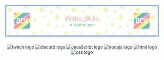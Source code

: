 ![Header](https://raw.githubusercontent.com/bashx00/images/main/github-header-potite_bulle.png)

###

<div align="center">
  <img src="https://img.shields.io/static/v1?message=Twitch&logo=twitch&label=&color=9146FF&logoColor=white&labelColor=&style=for-the-badge" height="35" alt="twitch logo"/>
  <img src="https://img.shields.io/static/v1?message=Discord&logo=discord&label=&color=7289DA&logoColor=white&labelColor=&style=for-the-badge" height="35" alt="discord logo"/>

<img src="https://img.shields.io/static/v1?message=Javascript&logo=Js&label=&color=f7f711&logoColor=white&labelColor=&style=for-the-badge" height="35" alt="JavaScript logo"/>
<img src="https://img.shields.io/static/v1?message=nodejs&logo=nodejs&label=&color=41a64c&logoColor=white&labelColor=&style=for-the-badge" height="35" alt="nodejs logo"/>
<img src="https://img.shields.io/static/v1?message=html&logo=html&label=&color=e08b28&logoColor=white&labelColor=&style=for-the-badge" height="35" alt="html logo"/>
<img src="https://img.shields.io/static/v1?message=css&logo=css&label=&color=23c3eb&logoColor=white&labelColor=&style=for-the-badge" height="35" alt="css logo"/>
</div>

###



###